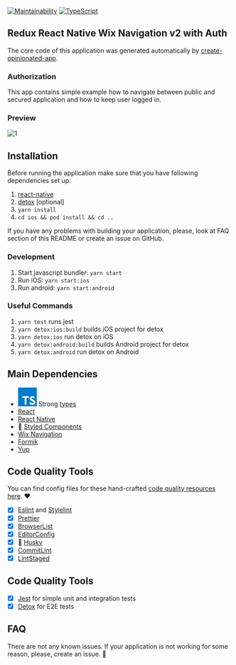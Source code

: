 [![Maintainability](https://api.codeclimate.com/v1/badges/1300f5103979d206a12b/maintainability)](https://codeclimate.com/github/developer239/redux-react-native-wix-navigation-v2-with-auth/maintainability)
[![TypeScript](https://badges.frapsoft.com/typescript/version/typescript-next.svg?v=101)](https://www.typescriptlang.org/)

## Redux React Native Wix Navigation v2 with Auth

The core code of this application was generated automatically by [create-opinionated-app](https://github.com/developer239/create-opinionated-app).

### Authorization

This app contains simple example how to navigate between public and secured application and how to keep user logged in.

### Preview

![1](https://github.com/developer239/redux-react-native-wix-navigation-v2-with-auth/blob/master/preview.gif?raw=true)

## Installation

Before running the application make sure that you have following dependencies set up:

1. [react-native](https://facebook.github.io/react-native/docs/getting-started)
2. [detox](https://github.com/wix/Detox/blob/master/docs/Introduction.GettingStarted.md) [optional]
3. `yarn install`
4. `cd ios && pod install && cd ..`

If you have any problems with building your application, please, look at FAQ section of this README or create an issue on GitHub.

### Development

1. Start javascript bundler: `yarn start`
2. Run iOS: `yarn start:ios`
3. Run android: `yarn start:android`

### Useful Commands

1. `yarn test` runs jest
2. `yarn detox:ios:build` builds iOS project for detox
3. `yarn detox:ios` run detox on iOS
4. `yarn detox:android:build` builds Android project for detox
4. `yarn detox:android` run detox on Android

## Main Dependencies

- ![TS](https://github.com/developer239/create-opinionated-app/blob/master/typescript.svg) Strong [types](https://www.typescriptlang.org) 
- [React](https://github.com/facebook/react)
- [React Native](https://github.com/facebook/react-native)
- 💅 [Styled Components](https://github.com/styled-components/styled-components)
- [Wix Navigation](https://github.com/wix/react-native-navigation)
- [Formik](https://github.com/jaredpalmer/formik)
- [Yup](https://github.com/jquense/yup)

## Code Quality Tools

You can find config files for these hand-crafted [code quality resources here](https://github.com/code-quality-resources). ❤

- [x] [Eslint](https://github.com/eslint/eslint) and [Stylelint](https://stylelint.io/)
- [x] [Prettier](https://prettier.io)
- [x] [BrowserList](https://github.com/browserslist/browserslist)
- [x] [EditorConfig](https://editorconfig.org/)
- [x] 🐶 [Husky](https://github.com/typicode/husky)
- [x] [CommitLint](https://github.com/conventional-changelog/commitlint)
- [x] [LintStaged](https://github.com/okonet/lint-staged)

## Code Quality Tools

- [x] [Jest](https://github.com/facebook/jest) for simple unit and integration tests
- [x] [Detox](https://github.com/wix/Detox) for E2E tests

## FAQ

There are not any known issues. If your application is not working for some reason, please, create an issue. 🙏 
